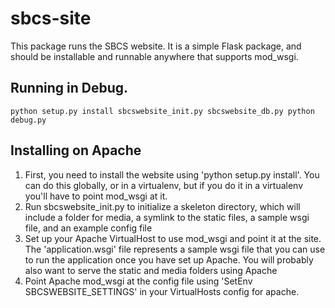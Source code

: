 sbcs-site
=========
This package runs the SBCS website. It is a simple Flask package, and should be installable and runnable anywhere that supports mod_wsgi.

## Running in Debug.

`python setup.py install
sbcswebsite_init.py
sbcswebsite_db.py
python debug.py`

## Installing on Apache

1.  First, you need to install the website using 'python setup.py install'. You can do this globally, or in a virtualenv, but if you do it in a virtualenv you'll have to point mod_wsgi at it. 
2.  Run sbcswebsite_init.py to initialize a skeleton directory, which will include a folder for media, a symlink to the static files, a sample wsgi file, and an example config file
3. Set up your Apache VirtualHost to use mod_wsgi and point it at the site. The 'application.wsgi' file represents a sample wsgi file that you can use to run the application once you have set up Apache. You will probably also want to serve the static and media folders using Apache
4.  Point Apache mod_wsgi at the config file using 'SetEnv SBCSWEBSITE_SETTINGS' in your VirtualHosts config for apache.


